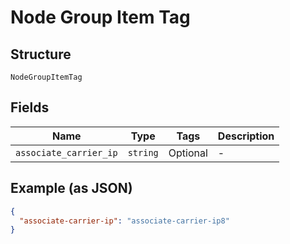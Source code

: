 
# Node Group Item Tag

## Structure

`NodeGroupItemTag`

## Fields

| Name | Type | Tags | Description |
|  --- | --- | --- | --- |
| `associate_carrier_ip` | `string` | Optional | - |

## Example (as JSON)

```json
{
  "associate-carrier-ip": "associate-carrier-ip8"
}
```

